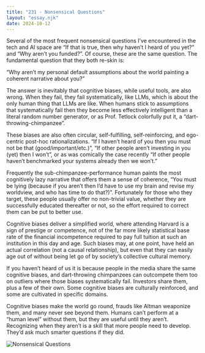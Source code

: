 ```yaml
---
title: "231 - Nonsensical Questions"
layout: "essay.njk"
date: 2024-10-12
---
```


Several of the most frequent nonsensical questions I’ve encountered in the tech and AI space are “If that is true, then why haven’t I heard of you yet?” and “Why aren’t you funded?”. Of course, these are the same question. The fundamental question that they both re-skin is:

“Why aren’t my personal default assumptions about the world painting a coherent narrative about you?”

The answer is inevitably that cognitive biases, while useful tools, are also wrong. When they fail, they fail systematically, like LLMs, which is about the only human thing that LLMs are like. When humans stick to assumptions that systematically fail then they become less effectively intelligent than a literal random number generator, or as Prof. Tetlock colorfully put it, a “dart-throwing-chimpanzee”. 

These biases are also often circular, self-fulfilling, self-reinforcing, and ego-centric post-hoc rationalizations. “If I haven’t heard of you then you must not be that (good/important/etc.)”, “If other people aren’t investing in you (yet) then I won’t”, or as was comically the case recently “If other people haven’t benchmarked your systems already then we won’t.” 
 
Frequently the sub-chimpanzee-performance human paints the most cognitively lazy narrative that offers them a sense of coherence, “You must be lying (because if you aren’t then I’d have to use my brain and revise my worldview, and who has time to do that?)”. Fortunately for those who they target, these people usually offer no non-trivial value, whether they are successfully educated thereafter or not, so the effort required to correct them can be put to better use.

Cognitive biases deliver a simplified world, where attending Harvard is a sign of prestige or competence, not of the far more likely statistical base rate of the financial incompetence required to pay full tuition at such an institution in this day and age. Such biases may, at one point, have held an actual correlation (not a causal relationship), but even that they can easily age out of without being let go of by society’s collective cultural memory. 

If you haven’t heard of us it is because people in the media share the same cognitive biases, and dart-throwing chimpanzees can outcompete them too on outliers where those biases systematically fail. Investors share them, plus a few of their own. Some cognitive biases are culturally reinforced, and some are cultivated in specific domains.

Cognitive biases make the world go round, frauds like Altman weaponize them, and many never see beyond them. Humans can’t perform at a “human level” without them, but they are useful until they aren’t. Recognizing when they aren’t is a skill that more people need to develop. They’d ask much smarter questions if they did.

![Nonsensical Questions](https://media.licdn.com/dms/image/v2/D5622AQEPnEQxLVeU0A/feedshare-shrink_2048_1536/feedshare-shrink_2048_1536/0/1727236573869?e=1736985600&v=beta&t=x9JHTP4qtHhtBnIcM-JZjl68eJjXY2k510HtA_fbnPc)